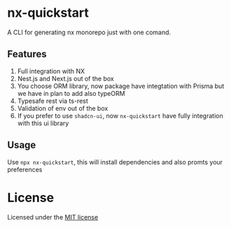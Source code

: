 # nx-quickstart

A CLI for generating nx monorepo just with one comand.

## Features

1. Full integration with NX
2. Nest.js and Next.js out of the box
3. You choose ORM library, now package have integtation with Prisma but we have in plan to add also typeORM
4. Typesafe rest via ts-rest
5. Validation of env out of the box
6. If you prefer to use `shadcn-ui`, now `nx-quickstart` have fully integration with this ui library

## Usage

Use `npx nx-quickstart`, this will install dependencies and also promts your preferences

# License

Licensed under the [MIT license](LICENSE)
